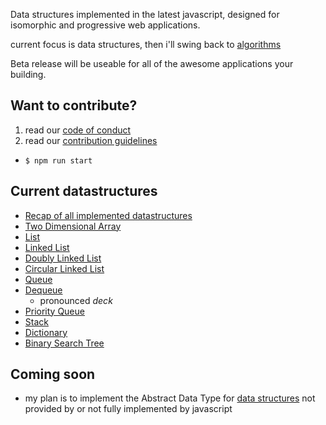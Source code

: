 Data structures implemented in the latest javascript, designed for isomorphic and progressive web applications.

current focus is data structures, then i'll swing back to [algorithms](https://github.com/noahehall/algorithms)

Beta release will be useable for all of the awesome applications your building.

## Want to contribute?
  1. read our [code of conduct](https://github.com/noahehall/datastructures/blob/master/CODE_OF_CONDUCT.md)
  2. read our [contribution guidelines](https://github.com/noahehall/datastructures/blob/master/CONTRIBUTING.md)

- `$ npm run start`

## Current datastructures
  - [Recap of all implemented datastructures](https://github.com/noahehall/theBookOfNoah/blob/master/_datastructures.md)
  - [Two Dimensional Array](http://www-ee.eng.hawaii.edu/~tep/EE160/Notes/Array/2darray.html)
  - [List](https://en.wikipedia.org/wiki/List_(abstract_data_type))
  - [Linked List](https://en.wikipedia.org/wiki/Linked_list)
  - [Doubly Linked List](https://en.wikipedia.org/wiki/Doubly_linked_list)
  - [Circular Linked List](https://en.wikipedia.org/wiki/Linked_list#Circular_Linked_list)
  - [Queue](https://en.wikipedia.org/wiki/Queue_(abstract_data_type))
  - [Dequeue](https://en.wikipedia.org/wiki/Double-ended_queue)
    + pronounced *deck*
  - [Priority Queue](https://en.wikipedia.org/wiki/Priority_queue)
  - [Stack](https://en.wikipedia.org/wiki/Stack_(abstract_data_type))
  - [Dictionary](http://www.introprogramming.info/tag/dictionary-data-structure/)
  - [Binary Search Tree](https://en.wikipedia.org/wiki/Binary_search_tree)

## Coming soon
  - my plan is to implement the Abstract Data Type for [data structures](https://en.wikipedia.org/wiki/List_of_data_structures) not provided by or not fully implemented by javascript

